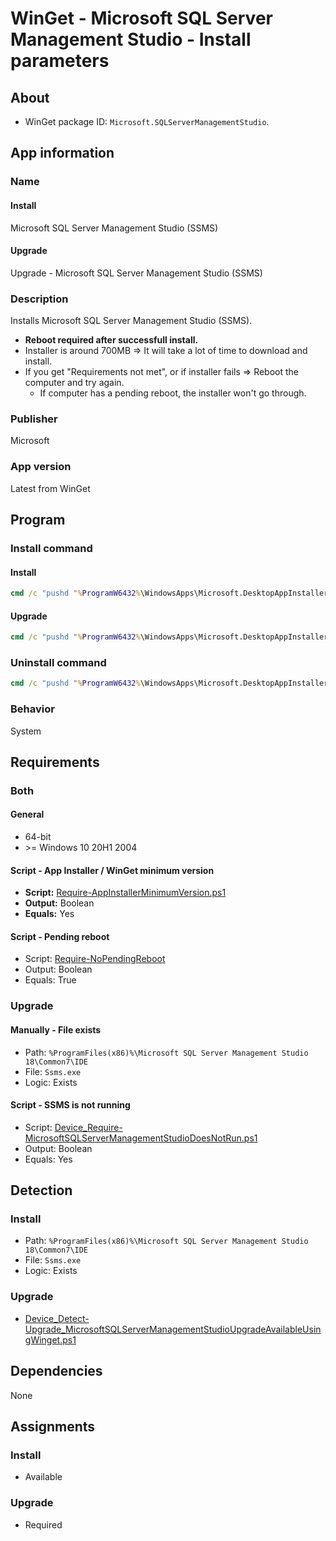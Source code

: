# WinGet - Microsoft SQL Server Management Studio - Install parameters

## About

* WinGet package ID: `Microsoft.SQLServerManagementStudio`.

## App information

### Name

#### Install

Microsoft SQL Server Management Studio (SSMS)

#### Upgrade

Upgrade - Microsoft SQL Server Management Studio (SSMS)

### Description

Installs Microsoft SQL Server Management Studio (SSMS).

* **Reboot required after successfull install.**
* Installer is around 700MB => It will take a lot of time to download and install.
* If you get "Requirements not met", or if installer fails => Reboot the computer and try again.
  * If computer has a pending reboot, the installer won't go through.

### Publisher

Microsoft

### App version

Latest from WinGet

## Program

### Install command

#### Install

```bat
cmd /c "pushd "%ProgramW6432%\WindowsApps\Microsoft.DesktopAppInstaller_*_x64__8wekyb3d8bbwe" && winget.exe install --exact --id Microsoft.SQLServerManagementStudio --locale en-US --override "/install /quiet /norestart" --source winget --accept-package-agreements --accept-source-agreements"
```

#### Upgrade

```bat
cmd /c "pushd "%ProgramW6432%\WindowsApps\Microsoft.DesktopAppInstaller_*_x64__8wekyb3d8bbwe" && winget.exe upgrade --exact --id Microsoft.SQLServerManagementStudio --override "/install /quiet /norestart" --source winget --accept-package-agreements --accept-source-agreements"
```

### Uninstall command

```bat
cmd /c "pushd "%ProgramW6432%\WindowsApps\Microsoft.DesktopAppInstaller_*_x64__8wekyb3d8bbwe" && winget.exe uninstall --exact --id Microsoft.SQLServerManagementStudio --silent --source winget --accept-source-agreements"
```

### Behavior

System

## Requirements

### Both

#### General

* 64-bit
* \>= Windows 10 20H1 2004

#### Script - App Installer / WinGet minimum version

* **Script:** [Require-AppInstallerMinimumVersion.ps1](./../../Common/Require-AppInstallerMinimumVersion.ps1)
* **Output:** Boolean
* **Equals:** Yes

#### Script - Pending reboot

* Script: [Require-NoPendingReboot](./../../Common/Require-NoPendingReboot.ps1)
* Output: Boolean
* Equals: True

### Upgrade

#### Manually - File exists

* Path: `%ProgramFiles(x86)%\Microsoft SQL Server Management Studio 18\Common7\IDE`
* File: `Ssms.exe`
* Logic: Exists

#### Script - SSMS is not running

* Script: [Device_Require-MicrosoftSQLServerManagementStudioDoesNotRun.ps1](./Device_Require-MicrosoftSQLServerManagementStudioDoesNotRun.ps1)
* Output: Boolean
* Equals: Yes

## Detection

### Install

* Path: `%ProgramFiles(x86)%\Microsoft SQL Server Management Studio 18\Common7\IDE`
* File: `Ssms.exe`
* Logic: Exists

### Upgrade

* [Device_Detect-Upgrade_MicrosoftSQLServerManagementStudioUpgradeAvailableUsingWinget.ps1](./Device_Detect-Upgrade_MicrosoftSQLServerManagementStudioUpgradeAvailableUsingWinget.ps1)

## Dependencies

None

## Assignments

### Install

* Available

### Upgrade

* Required
